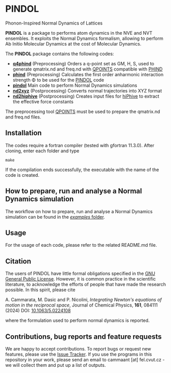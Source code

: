 # PINDOL
Phonon-Inspired Normal Dynamics of Lattices

**PINDOL** is a package to performs atom dynamics in the NVE and NVT ensembles. It exploits the Normal Dynamics formalism, allowing to perform Ab Initio Molecular Dynamics at the cost of Molecular Dynamics.

The **PINDOL** package contains the following codes:

- [**q4phind**](https://github.com/acammarat/pindol/tree/main/q4phind) (Preprocessing) Orders a q-point set as GM, H, S, used to generate qmatrix.nd and freq.nd with [QPOINTS](https://github.com/acammarat/phtools/tree/main/qpoints) compatible with [PHIND](https://github.com/acammarat/pindol/tree/main/phind)
- [**phind**](https://github.com/acammarat/pindol/tree/main/phind) (Preprocessing) Calculates the first order anharmonic interaction strength &Phi; to be used for the [PINDOL](https://github.com/acammarat/pindol/tree/main/pindol) code
- [**pindol**](https://github.com/acammarat/pindol/tree/main/pindol) Main code to perform Normal Dynamics simulations
- [**nd2xyz**](https://github.com/acammarat/pindol/tree/main/nd2xyz) (Postprocessing) Converts normal trajectories into XYZ format
- [**nd2hiphive**](https://github.com/acammarat/pindol/tree/main/nd2hiphive) (Postprocessing) Creates input files for [hiPhive](https://hiphive.materialsmodeling.org/) to extract the effective force constants

The preprocessing tool [QPOINTS](https://github.com/acammarat/phtools/tree/main/qpoints) must be used to prepare the qmatrix.nd and freq.nd files.

## Installation

The codes require a fortran compiler (tested with gfortran 11.3.0). After cloning, enter each folder and type

`make`

If the compilation ends successfully, the executable with the name of the code is created.

## How to prepare, run and analyse a Normal Dynamics simulation

The workflow on how to prepare, run and analyse a Normal Dynamics simulation can be found in the [*examples* folder](https://github.com/acammarat/pindol/tree/main/examples).

## Usage

For the usage of each code, please refer to the related README.md file.

## Citation

The users of PINDOL have little formal obligations specified in the [GNU General Public License](http://www.gnu.org/copyleft/gpl.txt).
However, it is common practice in the scientific literature, to acknowledge the efforts of people that have made the research possible.
In this spirit, please cite

A. Cammarata, M. Dasic and P. Nicolini, *Integrating Newton's equations of motion in the reciprocal space*, Journal of Chemical Physics, **161**, 084111 (2024) DOI: [10.1063/5.0224108](https://doi.org/10.1063/5.0224108)

where the formulation used to perform normal dynamics is reported.

## Contributions, bug reports and feature requests

We are happy to accept contributions. To report bugs or request new features, please use the [Issue Tracker](https://github.com/acammarat/pindol/issues). If you use the programs in this repository in your work, please send an email to cammaant [at] fel.cvut.cz - we will collect them and put up a list of outputs.
